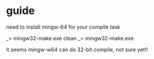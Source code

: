 # guide

need to install mingw-64 for your compile task

_> mingw32-make.exe clean
_> mingw32-make.exe


it seems mingw-w64 can do 32-bit compile, not sure yet!!